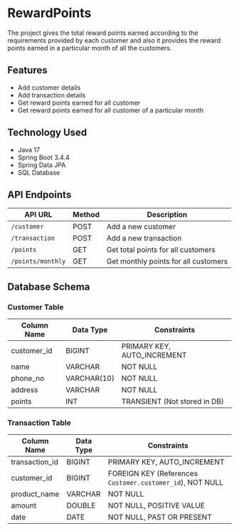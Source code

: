 # RewardPoints
The project gives the total reward points earned according to the requirements provided by each customer and also it provides the reward points earned in a particular month of all the customers.
## Features
- Add customer details
- Add transaction details
- Get reward points earned for all customer
- Get reward points earned for all customer of a particular month
## Technology Used
- Java 17
- Spring Boot 3.4.4
- Spring Data JPA
- SQL Database
## API Endpoints

| API URL             | Method | Description                          |
|---------------------|--------|--------------------------------------|
| `/customer`        | POST   | Add a new customer                  |
| `/transaction`     | POST   | Add a new transaction               |
| `/points`          | GET    | Get total points for all customers  |
| `/points/monthly`  | GET    | Get monthly points for all customers|

## Database Schema

### Customer Table
| Column Name  | Data Type  | Constraints |
|-------------|-----------|-------------|
| customer_id | BIGINT    | PRIMARY KEY, AUTO_INCREMENT |
| name        | VARCHAR   | NOT NULL |
| phone_no    | VARCHAR(10) | NOT NULL |
| address     | VARCHAR   | NOT NULL |
| points      | INT       | TRANSIENT (Not stored in DB) |


### Transaction Table
| Column Name    | Data Type  | Constraints |
|---------------|-----------|-------------|
| transaction_id | BIGINT    | PRIMARY KEY, AUTO_INCREMENT |
| customer_id    | BIGINT    | FOREIGN KEY (References `Customer.customer_id`), NOT NULL |
| product_name   | VARCHAR   | NOT NULL |
| amount         | DOUBLE    | NOT NULL, POSITIVE VALUE |
| date          | DATE      | NOT NULL, PAST OR PRESENT |

